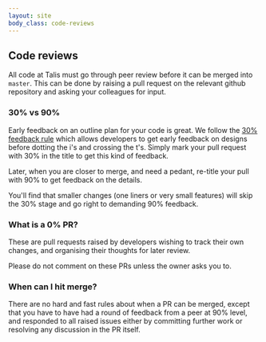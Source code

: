 ```yaml
---
layout: site
body_class: code-reviews
---
```


## Code reviews

All code at Talis must go through peer review before it can be merged into `master`. This can be done by
raising a pull request on the relevant github repository and asking your colleagues for input.

### 30% vs 90%

Early feedback on an outline plan for your code is great. We follow the [30% feedback rule](http://lifehacker.com/the-30-percent-rule-and-the-art-of-early-feedback-1619474527)
which allows developers to get early feedback on designs before dotting the i's and crossing the t's. Simply mark your
pull request with 30% in the title to get this kind of feedback.

Later, when you are closer to merge, and need a pedant, re-title your pull with 90% to get feedback on the details.

You'll find that smaller changes (one liners or very small features) will skip the 30% stage and go right to demanding
90% feedback.

### What is a 0% PR?

These are pull requests raised by developers wishing to track their own changes, and organising their thoughts for
later review.

Please do not comment on these PRs unless the owner asks you to.

### When can I hit merge?

There are no hard and fast rules about when a PR can be merged, except that you have to have had a round of feedback
from a peer at 90% level, and responded to all raised issues either by committing further work or resolving any
discussion in the PR itself.